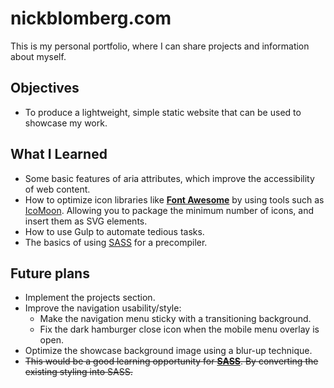 # nickblomberg.com
This is my personal portfolio, where I can share projects and information about myself.

## Objectives
* To produce a lightweight, simple static website that can be used to showcase my work.

## What I Learned
* Some basic features of aria attributes, which improve the accessibility of web content.
* How to optimize icon libraries like **[Font Awesome](https://fontawesome.com)** by using tools such as [IcoMoon](https://icomoon.io). Allowing you to package the minimum number of icons, and insert them as SVG elements.
* How to use Gulp to automate tedious tasks.
* The basics of using [SASS](https://sass-lang.com/) for a precompiler.

## Future plans
* Implement the projects section.
* Improve the navigation usability/style:
    * Make the navigation menu sticky with a transitioning background.
    * Fix the dark hamburger close icon when the mobile menu overlay is open.
* Optimize the showcase background image using a blur-up technique.
* ~~This would be a good learning opportunity for **[SASS](https://sass-lang.com/)**. By converting the existing styling into SASS.~~

